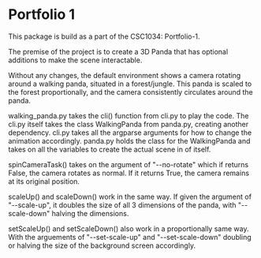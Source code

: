 Portfolio 1
===========

This package is build as a part of the CSC1034: Portfolio-1.

The premise of the project is to create a 3D Panda that has optional additions to make the scene interactable.

Without any changes, the default environment shows a camera rotating around a walking panda, situated in a forest/jungle. This panda is scaled to the forest proportionally, and the camera consistently circulates around the panda. 

walking_panda.py takes the cli() function from cli.py to play the code. The cli.py itself takes the class WalkingPanda from panda.py, creating another dependency. cli.py takes all the argparse arguments for how to change the animation accordingly. panda.py holds the class for the WalkingPanda and takes on all the variables to create the actual scene in of itself.

spinCameraTask() takes on the argument of "--no-rotate" which if returns False, the camera rotates as normal. If it returns True, the camera remains at its original position.

scaleUp() and scaleDown() work in the same way. If given the argument of "--scale-up", it doubles the size of all 3 dimensions of the panda, with "--scale-down" halving the dimensions.

setScaleUp() and setScaleDown() also work in a proportionally same way. With the arguements of "--set-scale-up" and "--set-scale-down" doubling or halving the size of the background screen accordingly.
